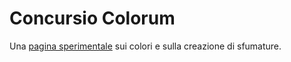 # Concursio Colorum

Una [pagina sperimentale](https://m-casanova.github.io/ConcursioColorum/) sui colori e sulla creazione di sfumature.

